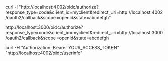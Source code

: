 curl -i "http://localhost:4002/oidc/authorize?response_type=code&client_id=myclient&redirect_uri=http://localhost:4002/oauth2/callback&scope=openid&state=abcdefgh"

http://localhost:3000/oidc/authorize?response_type=code&client_id=myclient&redirect_uri=http://localhost:3000/oauth2/callback&scope=openid&state=abcdefgh

curl -H "Authorization: Bearer YOUR_ACCESS_TOKEN" "http://localhost:4002/oidc/userinfo"
